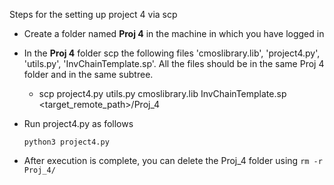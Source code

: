 Steps for the setting up project 4 via scp

- Create a folder named **Proj 4** in the machine in which you have logged in
- In the **Proj 4** folder scp the following files 'cmoslibrary.lib', 'project4.py', 'utils.py', 'InvChainTemplate.sp'. All the files should be in the same Proj 4 folder and in the same subtree.
    - scp project4.py utils.py cmoslibrary.lib InvChainTemplate.sp <target_remote_path>/Proj_4
- Run project4.py as follows
    
    ```python3 project4.py```
- After execution is complete, you can delete the Proj_4 folder using 
    ```rm -r Proj_4/```